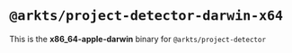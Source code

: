 # `@arkts/project-detector-darwin-x64`

This is the **x86_64-apple-darwin** binary for `@arkts/project-detector`
